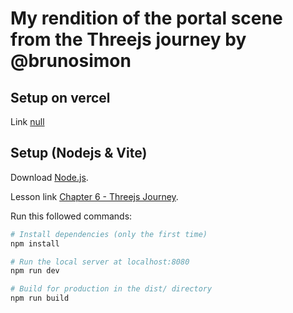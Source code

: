 # My rendition of the portal scene from the Threejs journey by @brunosimon

## Setup on vercel
Link [null](google.com)

## Setup (Nodejs & Vite)
Download [Node.js](https://nodejs.org/en/download/).

Lesson link [Chapter 6 - Threejs Journey](https://threejs-journey.com/lessons/creating-a-scene-in-blender).

Run this followed commands:

``` bash
# Install dependencies (only the first time)
npm install

# Run the local server at localhost:8080
npm run dev

# Build for production in the dist/ directory
npm run build
```


